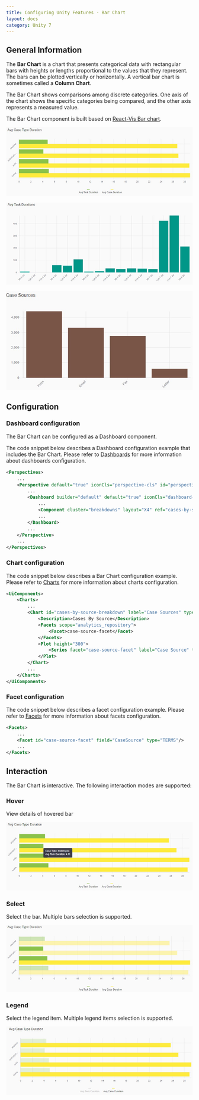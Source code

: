 ```yaml
---
title: Configuring Unity Features - Bar Chart
layout: docs
category: Unity 7
---
```


## General Information

The **Bar Chart** is a chart that presents categorical data with rectangular bars with heights or lengths proportional to the values that they represent. The bars can be plotted vertically or horizontally. A vertical bar chart is sometimes called a **Column Chart**.

The Bar Chart shows comparisons among discrete categories. One axis of the chart shows the specific categories being compared, and the other axis represents a measured value.

The Bar Chart component is built based on [React-Vis Bar chart](https://uber.github.io/react-vis/documentation/series-reference/bar-series).

![Bar Chart Vertical](images/bar-chart-vertical.jpg) 

![Bar Chart Horizontal](images/bar-chart-horizontal-1.jpg)

![Bar Chart Horizontal](images/bar-chart-horizontal-2.jpg)

## Configuration

### Dashboard configuration

The Bar Chart can be configured as a Dashboard component.

The code snippet below describes a Dashboard configuration example that includes the Bar Chart. Please refer to [Dashboards]() for more information about dashboards configuration.

```xml
<Perspectives>
    ...
    <Perspective default="true" iconCls="perspective-cls" id="perspectiveId" title="perspectiveTitle">
        ...
        <Dashboard builder="default" default="true" iconCls="dashboard-cls" id="dashboardId" lazy="true" title="dashboardTitle" tooltip="dashboardTooltip">
            ...
            <Component cluster="breakdowns" layout="X4" ref="cases-by-source-breakdown" type="chart"/>
            ...	
        </Dashboard>
        ...
    </Perspective>
    ...
</Perspectives>
```

### Chart configuration

The code snippet below describes a Bar Chart configuration example. Please refer to [Charts](features-charts.md) for more information about charts configuration.

```xml
<UiComponents>
    <Charts>
        ...
        <Chart id="cases-by-source-breakdown" label="Case Sources" type="vComposite">
            <Description>Cases By Source</Description>
            <Facets scope="analytics_repository">
                <Facet>case-source-facet</Facet>
            </Facets>
            <Plot height="300">
                <Series facet="case-source-facet" label="Case Source" type="bar"/>
            </Plot>
        </Chart>
        ...
    </Charts>
</UiComponents>
```

### Facet configuration
    
The code snippet below describes a facet configuration example. Please refer to [Facets](../facets/features-facet.md) for more information about facets configuration.    

```xml
<Facets>
    ...
    <Facet id="case-source-facet" field="CaseSource" type="TERMS"/>
    ...
</Facets>
```

## Interaction

The Bar Chart is interactive. The following interaction modes are supported:

### Hover

View details of hovered bar

![Bar Chart Hint](images/bar-chart-hint.jpg)

### Select

Select the bar. Multiple bars selection is supported.

![Bar Chart Select](images/bar-chart-selection.jpg)

### Legend

Select the legend item. Multiple legend items selection is supported.

![Bar Chart Legend Select](images/bar-chart-legend.jpg)